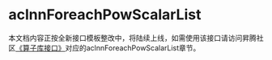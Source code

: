 # aclnnForeachPowScalarList

本文档内容正按全新接口模板整改中，将陆续上线，如需使用该接口请访问昇腾社区[《算子库接口》](https://hiascend.com/document/redirect/CannCommunityOplist)对应的aclnnForeachPowScalarList章节。
